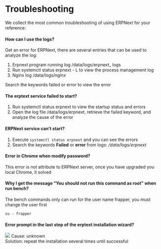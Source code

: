 # Troubleshooting

We collect the most common troubleshooting of using ERPNext for your reference:

#### How can I use the logs?

Get an error for ERPNext, there are several entries that can be used to analyze the log:

1. Erpnext program running log /data/logs/erpnext_ logs
2. Run systemctl status erpnext - L to view the process management log
3. Nginx log /data/logs/nginx

Search the keywords failed or error to view the error


#### The erptext service failed to start?

1. Run systemctl status erpnext to view the startup status and errors
2. Open the log file /data/logs/erpnext, retrieve the failed keyword, and analyze the cause of the error 

#### ERPNext service can't start?

1. Execute `systemctl status erpnext` and you can see the errors
2. Search the keywords **Failed** or **error** from logs: */data/logs/erpnext*

#### Error in Chrome when modify password?

This error is not attribute to ERPNext server, once you have upgraded you local Chrome, it solved

#### Why I get the message "You should not run this command as root" when run bench?

The bench commands only can run for the user name frapper, you must change the user first
```shell
su - frapper
```

#### Error prompt in the last step of the erptext installation wizard?

![](https://libs.websoft9.com/Websoft9/DocsPicture/zh/erpnext/erpnext-wizarderror-websoft9.png)
Cause: unknown  
Solution: repeat the installation several times until successful